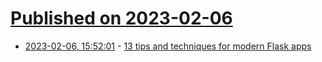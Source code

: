 # [Published on 2023-02-06](index.md)

* [2023-02-06, 15:52:01](https://lobste.rs/s/6tvf5w/13_tips_techniques_for_modern_flask_apps) - [13 tips and techniques for modern Flask apps](https://pgjones.dev/blog/modern-flask-2023/)
